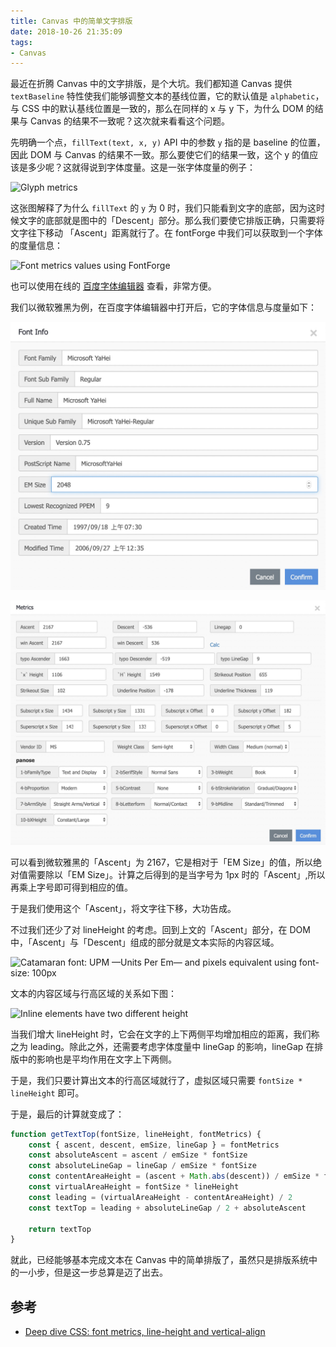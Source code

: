 ```yaml
---
title: Canvas 中的简单文字排版
date: 2018-10-26 21:35:09
tags:
- Canvas
---
```

最近在折腾 Canvas 中的文字排版，是个大坑。我们都知道 Canvas 提供 `textBaseline` 特性使我们能够调整文本的基线位置，它的默认值是 `alphabetic`，与 CSS 中的默认基线位置是一致的，那么在同样的 x 与 y 下，为什么 DOM 的结果与 Canvas 的结果不一致呢？这次就来看看这个问题。

先明确一个点，`fillText(text, x, y)` API 中的参数 `y` 指的是 baseline 的位置，因此 DOM 与 Canvas 的结果不一致。那么要使它们的结果一致，这个 y 的值应该是多少呢？这就得说到字体度量。这是一张字体度量的例子：

![Glyph metrics](https://developer.apple.com/library/archive/documentation/StringsTextFonts/Conceptual/TextAndWebiPhoneOS/Art/glyphterms_2x.png)

这张图解释了为什么 `fillText` 的 `y` 为 0 时，我们只能看到文字的底部，因为这时候文字的底部就是图中的「Descent」部分。那么我们要使它排版正确，只需要将文字往下移动 「Ascent」距离就行了。在 fontForge 中我们可以获取到一个字体的度量信息：

![Font metrics values using FontForge](http://iamvdo.me/content/01-blog/30-css-avance-metriques-des-fontes-line-height-et-vertical-align/font-forge-metrics.png)

也可以使用在线的 [百度字体编辑器](http://fontstore.baidu.com/static/editor/index-en.html) 查看，非常方便。

我们以微软雅黑为例，在百度字体编辑器中打开后，它的字体信息与度量如下：

![font info](/images/font-info.png)

![font metrics](/images/font-metrics.png)

可以看到微软雅黑的「Ascent」为 2167，它是相对于「EM Size」的值，所以绝对值需要除以「EM Size」。计算之后得到的是当字号为 1px 时的「Ascent」,所以再乘上字号即可得到相应的值。

于是我们使用这个「Ascent」，将文字往下移，大功告成。

不过我们还少了对 lineHeight 的考虑。回到上文的「Ascent」部分，在 DOM 中，「Ascent」与「Descent」组成的部分就是文本实际的内容区域。

![Catamaran font: UPM —Units Per Em— and pixels equivalent using font-size: 100px](http://iamvdo.me/content/01-blog/30-css-avance-metriques-des-fontes-line-height-et-vertical-align/upm-px-equivalent.png)

文本的内容区域与行高区域的关系如下图：

![Inline elements have two different height](http://iamvdo.me/content/01-blog/30-css-avance-metriques-des-fontes-line-height-et-vertical-align/line-height.png)

当我们增大 lineHeight 时，它会在文字的上下两侧平均增加相应的距离，我们称之为 leading。除此之外，还需要考虑字体度量中 lineGap 的影响，lineGap 在排版中的影响也是平均作用在文字上下两侧。

于是，我们只要计算出文本的行高区域就行了，虚拟区域只需要 `fontSize * lineHeight` 即可。

于是，最后的计算就变成了：

``` javascript
function getTextTop(fontSize, lineHeight, fontMetrics) {
    const { ascent, descent, emSize, lineGap } = fontMetrics
    const absoluteAscent = ascent / emSize * fontSize
    const absoluteLineGap = lineGap / emSize * fontSize
    const contentAreaHeight = (ascent + Math.abs(descent)) / emSize * fontSize
    const virtualAreaHeight = fontSize * lineHeight
    const leading = (virtualAreaHeight - contentAreaHeight) / 2
    const textTop = leading + absoluteLineGap / 2 + absoluteAscent

    return textTop
}
```

就此，已经能够基本完成文本在 Canvas 中的简单排版了，虽然只是排版系统中的一小步，但是这一步总算是迈了出去。

## 参考

- [Deep dive CSS: font metrics, line-height and vertical-align](http://iamvdo.me/en/blog/css-font-metrics-line-height-and-vertical-align)